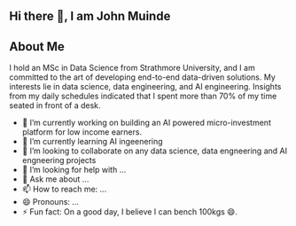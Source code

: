 ## Hi there 👋, I am John Muinde

## About Me
I hold an MSc in Data Science from Strathmore University, and I am committed to the art of developing end-to-end data-driven solutions. 
My interests lie in data science, data engineering, and AI engineering. Insights from my daily schedules indicated that I spent more than 70% of my time seated in front of a desk. 

- 🔭 I’m currently working on building an AI powered micro-investment platform for low income earners.
- 🌱 I’m currently learning AI ingeenering 
- 👯 I’m looking to collaborate on any data science, data engneering and AI engneering projects
- 🤔 I’m looking for help with ...
- 💬 Ask me about ...
- 📫 How to reach me: ...
- 😄 Pronouns: ...
- ⚡ Fun fact: On a good day, I believe I can bench 100kgs 😄. 
<!--
**Jmuinde/Jmuinde** is a ✨ _special_ ✨ repository because its `README.md` (this file) appears on your GitHub profile.

Here are some ideas to get you started:

- 🔭 I’m currently working on ...
- 🌱 I’m currently learning ...
- 👯 I’m looking to collaborate on ...
- 🤔 I’m looking for help with ...
- 💬 Ask me about ...
- 📫 How to reach me: ...
- 😄 Pronouns: ...
- ⚡ Fun fact: ...
-->
